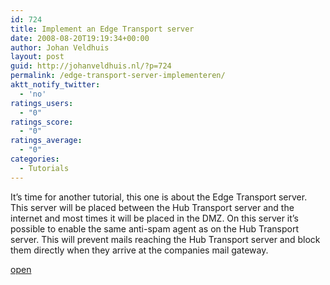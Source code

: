 ```yaml
---
id: 724
title: Implement an Edge Transport server
date: 2008-08-20T19:19:34+00:00
author: Johan Veldhuis
layout: post
guid: http://johanveldhuis.nl/?p=724
permalink: /edge-transport-server-implementeren/
aktt_notify_twitter:
  - 'no'
ratings_users:
  - "0"
ratings_score:
  - "0"
ratings_average:
  - "0"
categories:
  - Tutorials
---
```

It&#8217;s time for another tutorial, this one is about the Edge Transport server. This server will be placed between the Hub Transport server and the internet and most times it will be placed in the DMZ. On this server it&#8217;s possible to enable the same anti-spam agent as on the Hub Transport server. This will prevent mails reaching the Hub Transport server and block them directly when they arrive at the companies mail gateway.

[open](http://johanveldhuis.nl/?page_id=697&lang=en)